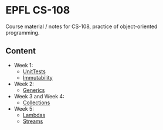 # EPFL CS-108

Course material / notes for CS-108, practice of object-oriented programming.

## Content
- Week 1: 
  - [UnitTests](/src/UnitTests)
  - [Immutability](/src/Immutability)
- Week 2:
  - [Generics](/src/Generics)
- Week 3 and Week 4:
  - [Collections](/src/Collections)
- Week 5:
  - [Lambdas](/src/Lambdas)
  - [Streams](/src/Streams)